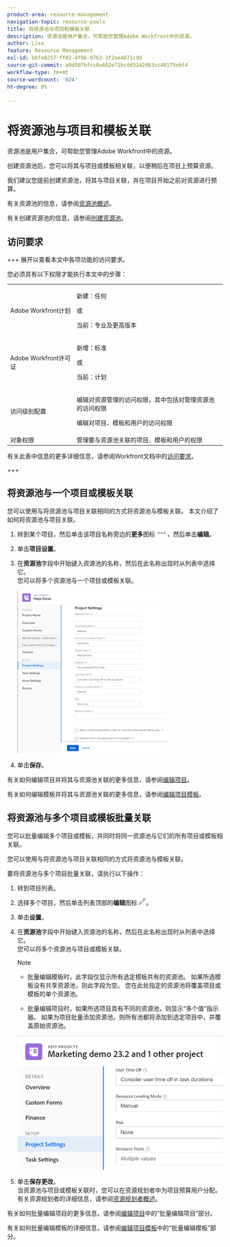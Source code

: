 ```yaml
---
product-area: resource-management
navigation-topic: resource-pools
title: 将资源池与项目和模板关联
description: 资源池是用户集合，可帮助您管理Adobe Workfront中的资源。
author: Lisa
feature: Resource Management
exl-id: bbfe8257-ff02-4f06-9763-3f2ae4871c9d
source-git-commit: a9d507bfcc0a602e71bcdd3142d63cc40175ebf4
workflow-type: tm+mt
source-wordcount: '624'
ht-degree: 0%

---
```


# 将资源池与项目和模板关联


<!-- drafted for bulk editing projects: keep this in yellow till this releases to ALL customers - May 1, 2023

Also - take out all the references to Preview and Prod at prod final
-->

<!--<span class="preview">The highlighted information on this page refers to functionality not yet generally available. It is available for all customers in the Preview environment and for a select group of customers in the Production environment.</span>-->


<!--
<p>The sections about how to add resource pools to templates, projects are duplicated from the articles listed in those sections (Editing Projects, Creating a Template, etc).</p>
<p>***I decided to keep these steps here, though, because it's hard to parse through those much lunger articles for just updating this one field.)</p>
-->

资源池是用户集合，可帮助您管理Adobe Workfront中的资源。

创建资源池后，您可以将其与项目或模板相关联，以便稍后在项目上预算资源。

我们建议您提前创建资源池，将其与项目关联，并在项目开始之前对资源进行预算。

有关资源池的信息，请参阅[资源池概述](../../../resource-mgmt/resource-planning/resource-pools/work-with-resource-pools.md)。

有关创建资源池的信息，请参阅[创建资源池](../../../resource-mgmt/resource-planning/resource-pools/create-resource-pools.md)。

## 访问要求

+++ 展开以查看本文中各项功能的访问要求。

您必须具有以下权限才能执行本文中的步骤：

<table style="table-layout:auto"> 
 <col> 
 <col> 
 <tbody> 
  <tr> 
   <td role="rowheader">Adobe Workfront计划</td> 
   <td><p>新建：任何</p>
       <p>或</p>
       <p>当前：专业及更高版本</p> </td> 
  </tr> 
  <tr> 
   <td role="rowheader">Adobe Workfront许可证</td> 
   <td><p>新增：标准</p>
       <p>或</p>
       <p>当前：计划</p></td>
  </tr> 
  <tr> 
   <td role="rowheader">访问级别配置</td> 
   <td> <p>编辑对资源管理的访问权限，其中包括对管理资源池的访问权限</p> <p>编辑对项目、模板和用户的访问权限</p></td> 
  </tr> 
  <tr data-mc-conditions=""> 
   <td role="rowheader">对象权限</td> 
   <td>管理要与资源池关联的项目、模板和用户的权限</td> 
  </tr> 
 </tbody> 
</table>

有关此表中信息的更多详细信息，请参阅Workfront文档中的[访问要求](/help/quicksilver/administration-and-setup/add-users/access-levels-and-object-permissions/access-level-requirements-in-documentation.md)。

+++

## 将资源池与一个项目或模板关联

您可以使用与将资源池与项目关联相同的方式将资源池与模板关联。 本文介绍了如何将资源池与项目关联。

1. 转到某个项目，然后单击该项目名称旁边的&#x200B;**更多**&#x200B;图标![](assets/more-icon.png)，然后单击&#x200B;**编辑**。

1. 单击&#x200B;**项目设置**。

1. 在&#x200B;**资源池**&#x200B;字段中开始键入资源池的名称，然后在此名称出现时从列表中选择它。\
   您可以将多个资源池与一个项目或模板关联。

   ![](assets/nwe-project-settings-in-edit-project-box-350x380.png)

1. 单击&#x200B;**保存**。

有关如何编辑项目并将其与资源池关联的更多信息，请参阅[编辑项目](../../../manage-work/projects/manage-projects/edit-projects.md)。

有关如何编辑模板并将其与资源池关联的更多信息，请参阅[编辑项目模板](../../../manage-work/projects/create-and-manage-templates/edit-templates.md)。

## 将资源池与多个项目或模板批量关联

您可以批量编辑多个项目或模板，并同时将同一资源池与它们的所有项目或模板相关联。

您可以使用与将资源池与项目关联相同的方式将资源池与模板关联。

要将资源池与多个项目批量关联，请执行以下操作：

1. 转到项目列表。
1. 选择多个项目，然后单击列表顶部的&#x200B;**编辑**&#x200B;图标![](assets/edit-icon.png)。

1. 单击&#x200B;**设置**。
1. 在&#x200B;**资源池**&#x200B;字段中开始键入资源池的名称，然后在此名称出现时从列表中选择它。\
   您可以将多个资源池与项目或模板关联。

   >[!NOTE]
   >
   >* 批量编辑模板时，此字段仅显示所有选定模板共有的资源池。 如果所选模板没有共享资源池，则此字段为空。 您在此处指定的资源池将覆盖项目或模板的单个资源池。
   >
   >* 批量编辑项目时，如果所选项目具有不同的资源池，则显示“多个值”指示器。 如果为项目批量添加资源池，则所有池都将添加到选定项目中，并覆盖原始资源池。

   ![add_resource_pools_to_multiple_projects.png](assets/add-resource-pools-to-multiple-projects-350x358.png)

1. 单击&#x200B;**保存更改**。\
   当资源池与项目或模板关联时，您可以在资源规划者中为项目预算用户分配。\
   有关资源规划者的详细信息，请参阅[资源规划者概述](../../../resource-mgmt/resource-planning/get-started-resource-planner.md)。

有关如何批量编辑项目的更多信息，请参阅[编辑项目](../../../manage-work/projects/manage-projects/edit-projects.md)中的“批量编辑项目”部分。

有关如何批量编辑模板的详细信息，请参阅[编辑项目模板](../../../manage-work/projects/create-and-manage-templates/edit-templates.md)中的“批量编辑模板”部分。
